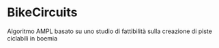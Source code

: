 # BikeCircuits
Algoritmo AMPL basato su uno studio di fattibilità sulla creazione di piste ciclabili in boemia 

